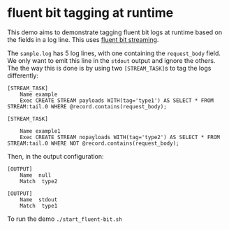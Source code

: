 # fluent bit tagging at runtime

This demo aims to demonstrate tagging fluent bit logs at runtime based on
the fields in a log line. This uses [fluent bit streaming](https://docs.fluentbit.io/manual/configuration/stream_processor).

The `sample.log` has 5 log lines, with one containing the `request_body` field. We only want to emit
this line in the `stdout` output and ignore the others. The the way this is done is by using two
`[STREAM_TASK]`s to tag the logs differently:

```
[STREAM_TASK]
    Name example
    Exec CREATE STREAM payloads WITH(tag='type1') AS SELECT * FROM STREAM:tail.0 WHERE @record.contains(request_body);

[STREAM_TASK]
    
    Name example1
    Exec CREATE STREAM nopayloads WITH(tag='type2') AS SELECT * FROM STREAM:tail.0 WHERE NOT @record.contains(request_body);
```


Then, in the output configuration:

```
[OUTPUT]
    Name  null
    Match  type2

[OUTPUT]
    Name  stdout
    Match  type1
```

To run the demo `./start_fluent-bit.sh`